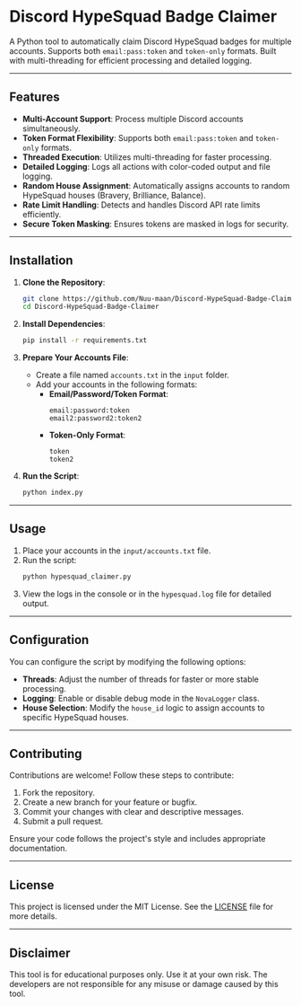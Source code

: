# Discord HypeSquad Badge Claimer

A Python tool to automatically claim Discord HypeSquad badges for multiple accounts. Supports both `email:pass:token` and `token-only` formats. Built with multi-threading for efficient processing and detailed logging.

---

## Features

- **Multi-Account Support**: Process multiple Discord accounts simultaneously.
- **Token Format Flexibility**: Supports both `email:pass:token` and `token-only` formats.
- **Threaded Execution**: Utilizes multi-threading for faster processing.
- **Detailed Logging**: Logs all actions with color-coded output and file logging.
- **Random House Assignment**: Automatically assigns accounts to random HypeSquad houses (Bravery, Brilliance, Balance).
- **Rate Limit Handling**: Detects and handles Discord API rate limits efficiently.
- **Secure Token Masking**: Ensures tokens are masked in logs for security.

---

## Installation

1. **Clone the Repository**:
   ```bash
   git clone https://github.com/Nuu-maan/Discord-HypeSquad-Badge-Claimer.git
   cd Discord-HypeSquad-Badge-Claimer
   ```

2. **Install Dependencies**:
   ```bash
   pip install -r requirements.txt
   ```

3. **Prepare Your Accounts File**:
   - Create a file named `accounts.txt` in the `input` folder.
   - Add your accounts in the following formats:
     - **Email/Password/Token Format**:
       ```
       email:password:token
       email2:password2:token2
       ```
     - **Token-Only Format**:
       ```
       token
       token2
       ```

4. **Run the Script**:
   ```bash
   python index.py
   ```

---

## Usage

1. Place your accounts in the `input/accounts.txt` file.
2. Run the script:
   ```bash
   python hypesquad_claimer.py
   ```
3. View the logs in the console or in the `hypesquad.log` file for detailed output.

---

## Configuration

You can configure the script by modifying the following options:

- **Threads**: Adjust the number of threads for faster or more stable processing.
- **Logging**: Enable or disable debug mode in the `NovaLogger` class.
- **House Selection**: Modify the `house_id` logic to assign accounts to specific HypeSquad houses.

---

## Contributing

Contributions are welcome! Follow these steps to contribute:

1. Fork the repository.
2. Create a new branch for your feature or bugfix.
3. Commit your changes with clear and descriptive messages.
4. Submit a pull request.

Ensure your code follows the project's style and includes appropriate documentation.

---

## License

This project is licensed under the MIT License. See the [LICENSE](LICENSE) file for more details.

---

## Disclaimer

This tool is for educational purposes only. Use it at your own risk. The developers are not responsible for any misuse or damage caused by this tool.